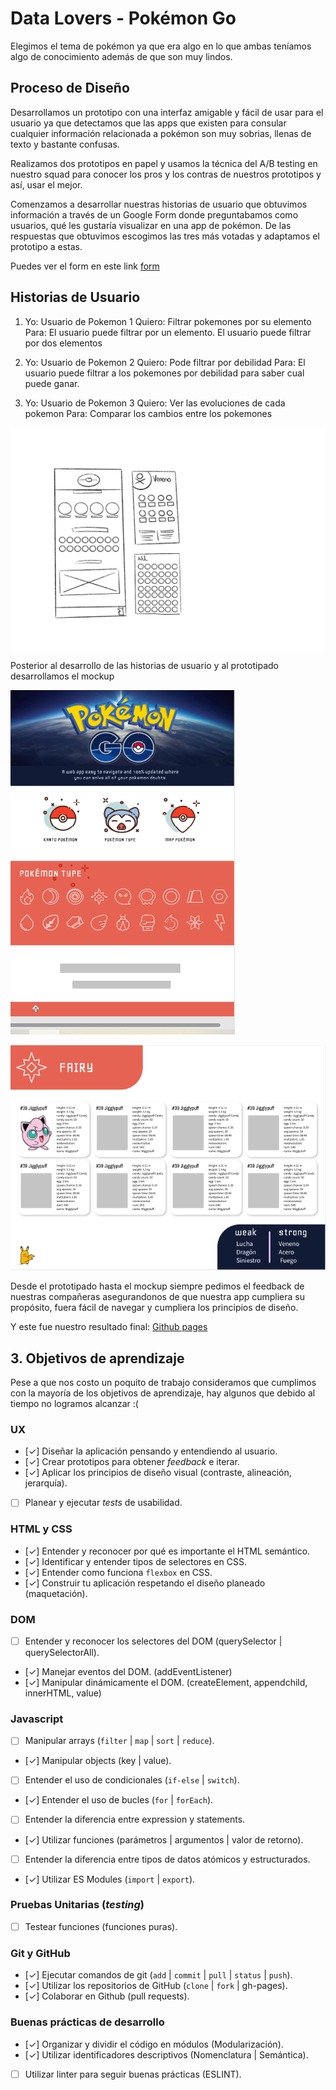 # Data Lovers - Pokémon Go

Elegimos el tema de pokémon ya que era algo en lo que ambas teníamos algo de conocimiento además de que son muy lindos.

## Proceso de Diseño

Desarrollamos un prototipo con una interfaz amigable y fácil de usar para el usuario ya que detectamos que las apps que existen para consular cualquier información relacionada a pokémon son muy sobrias, llenas de texto y bastante confusas.

Realizamos dos prototipos en papel y usamos la técnica del A/B testing en nuestro squad para conocer los pros y los contras de nuestros prototipos y así, usar el mejor.

Comenzamos a desarrollar nuestras historias de usuario que obtuvimos información a través de un Google Form donde preguntabamos como usuarios, qué les gustaría visualizar en una app de pokémon. 
De las respuestas que obtuvimos escogimos las tres más votadas y adaptamos el prototipo a estas.

 Puedes ver el form en este link [form](https://docs.google.com/forms/d/e/1FAIpQLScHCuzGJ8EpJCUeMCX2jTq_v5fTn-k7VaCgKjEzydMMx7HLqA/viewform?usp=sf_link)

## Historias de Usuario

1) Yo: Usuario de Pokemon 1
Quiero: Filtrar pokemones por su elemento
Para: El usuario puede filtrar por un elemento.
El usuario puede filtrar por dos elementos

2) Yo: Usuario de Pokemon 2
Quiero: Pode filtrar por debilidad
Para: El usuario puede filtrar a los pokemones por debilidad para saber cual puede ganar.

3) Yo: Usuario de Pokemon 3
Quiero: Ver las evoluciones de cada pokemon
Para: Comparar los cambios entre los pokemones

 ![Prototipo en papel](src/imagenes/papel.jpg)

Posterior al desarrollo de las historias de usuario y al prototipado desarrollamos el mockup

 ![Página principal](src/imagenes/principal.png)

 ![Segunda página](src/imagenes/segundo.png)

Desde el prototipado hasta el mockup siempre pedimos el feedback de nuestras compañeras asegurandonos de que nuestra app cumpliera su propósito, fuera fácil de navegar y cumpliera los principios de diseño.

Y este fue nuestro resultado final: [Github pages](https://tangcherry.github.io/CDMX009-Data-Lovers/index.html)

## 3. Objetivos de aprendizaje

Pese a que nos costo un poquito de trabajo consideramos que cumplimos con la mayoría de los objetivos de aprendizaje, hay algunos que debido al tiempo no logramos alcanzar :(

### UX

- [✓] Diseñar la aplicación pensando y entendiendo al usuario.
- [✓] Crear prototipos para obtener _feedback_ e iterar.
- [✓] Aplicar los principios de diseño visual (contraste, alineación, jerarquía).
- [ ] Planear y ejecutar _tests_ de usabilidad.

### HTML y CSS

- [✓] Entender y reconocer por qué es importante el HTML semántico.
- [✓] Identificar y entender tipos de selectores en CSS.
- [✓] Entender como funciona `flexbox` en CSS.
- [✓] Construir tu aplicación respetando el diseño planeado (maquetación).

### DOM

- [ ] Entender y reconocer los selectores del DOM (querySelector | querySelectorAll).
- [✓] Manejar eventos del DOM. (addEventListener)
- [✓] Manipular dinámicamente el DOM. (createElement, appendchild, innerHTML, value)

### Javascript

- [ ] Manipular arrays (`filter` | `map` | `sort` | `reduce`).
- [✓] Manipular objects (key | value).
- [ ] Entender el uso de condicionales (`if-else` | `switch`).
- [✓] Entender el uso de bucles (`for` | `forEach`).
- [ ] Entender la diferencia entre expression y statements.
- [✓] Utilizar funciones (parámetros | argumentos | valor de retorno).
- [ ] Entender la diferencia entre tipos de datos atómicos y estructurados.
- [✓] Utilizar ES Modules (`import` | `export`).

### Pruebas Unitarias (_testing_)
- [ ] Testear funciones (funciones puras).

### Git y GitHub
- [✓] Ejecutar comandos de git (`add` | `commit` | `pull` | `status` | `push`).
- [✓] Utilizar los repositorios de GitHub (`clone` | `fork` | gh-pages).
- [✓] Colaborar en Github (pull requests).

### Buenas prácticas de desarrollo
- [✓] Organizar y dividir el código en módulos (Modularización).
- [✓] Utilizar identificadores descriptivos (Nomenclatura | Semántica).
- [ ] Utilizar linter para seguir buenas prácticas (ESLINT).